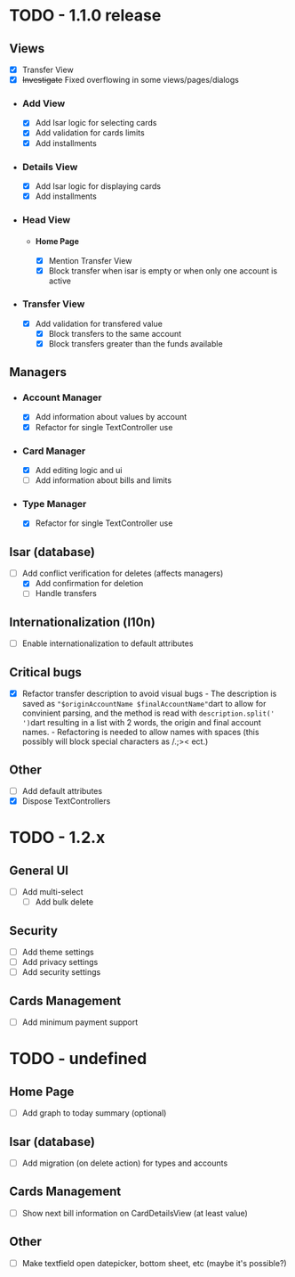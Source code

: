 # TODO - 1.1.0 release

## Views
- [x] Transfer View
- [x] ~~Investigate~~ Fixed overflowing in some views/pages/dialogs 

- ### Add View
    - [x] Add Isar logic for selecting cards
    - [x] Add validation for cards limits
    - [x] Add installments

- ### Details View
    - [x] Add Isar logic for displaying cards
    - [x] Add installments

- ### Head View

    - #### Home Page
        - [x] Mention Transfer View
        - [x] Block transfer when isar is empty or when only one account is active
        
- ### Transfer View
    - [x] Add validation for transfered value
        - [x] Block transfers to the same account
        - [x] Block transfers greater than the funds available

## Managers

- ### Account Manager
    - [x] Add information about values by account
    - [x] Refactor for single TextController use

- ### Card Manager
    - [x] Add editing logic and ui
    - [ ] Add information about bills and limits

- ### Type Manager
    - [x] Refactor for single TextController use

## Isar (database)
- [ ] Add conflict verification for deletes (affects managers)
    - [x] Add confirmation for deletion
    - [ ] Handle transfers

## Internationalization (l10n)
- [ ] Enable internationalization to default attributes

## Critical bugs
- [x] Refactor transfer description to avoid visual bugs
        - The description is saved as ```"$originAccountName $finalAccountName"```dart to allow for convinient parsing, and the method is read with ```description.split(' ')```dart resulting in a list with 2 words, the origin and final account names.
        - Refactoring is needed to allow names with spaces (this possibly will block special characters as /.;>< ect.)


## Other
- [ ] Add default attributes
- [x] Dispose TextControllers

# TODO - 1.2.x

## General UI
- [ ] Add multi-select
    - [ ] Add bulk delete

## Security
- [ ] Add theme settings
- [ ] Add privacy settings
- [ ] Add security settings

## Cards Management
- [ ] Add minimum payment support

# TODO - undefined

## Home Page
- [ ] Add graph to today summary (optional)

## Isar (database)
- [ ] Add migration (on delete action) for types and accounts

## Cards Management
- [ ] Show next bill information on CardDetailsView (at least value)

## Other
- [ ] Make textfield open datepicker, bottom sheet, etc (maybe it's possible?)
